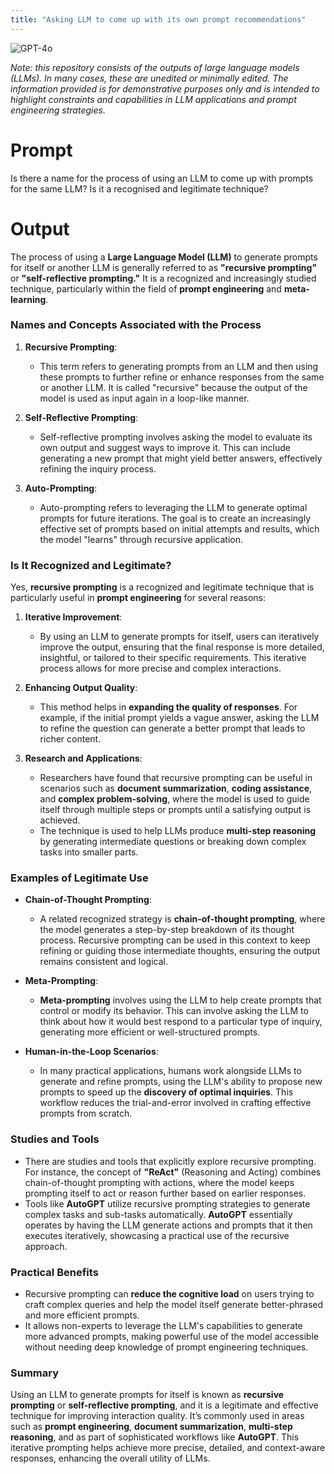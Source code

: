 ```yaml
---
title: "Asking LLM to come up with its own prompt recommendations"
---
```

![GPT-4o](https://img.shields.io/badge/GPT--4o-3333FF?style=for-the-badge&logo=openai&logoColor=white)



*Note: this repository consists of the outputs of large language models (LLMs). In many cases, these are unedited or minimally edited. The information provided is for demonstrative purposes only and is intended to highlight constraints and capabilities in LLM applications and prompt engineering strategies.*


# Prompt

Is there a name for the process of using an LLM to come up with prompts for the same LLM? Is it a recognised and legitimate technique?

# Output

The process of using a **Large Language Model (LLM)** to generate prompts for itself or another LLM is generally referred to as **"recursive prompting"** or **"self-reflective prompting."** It is a recognized and increasingly studied technique, particularly within the field of **prompt engineering** and **meta-learning**.

### Names and Concepts Associated with the Process

1. **Recursive Prompting**:
   - This term refers to generating prompts from an LLM and then using these prompts to further refine or enhance responses from the same or another LLM. It is called "recursive" because the output of the model is used as input again in a loop-like manner.

2. **Self-Reflective Prompting**:
   - Self-reflective prompting involves asking the model to evaluate its own output and suggest ways to improve it. This can include generating a new prompt that might yield better answers, effectively refining the inquiry process.

3. **Auto-Prompting**:
   - Auto-prompting refers to leveraging the LLM to generate optimal prompts for future iterations. The goal is to create an increasingly effective set of prompts based on initial attempts and results, which the model "learns" through recursive application.

### Is It Recognized and Legitimate?

Yes, **recursive prompting** is a recognized and legitimate technique that is particularly useful in **prompt engineering** for several reasons:

1. **Iterative Improvement**:
   - By using an LLM to generate prompts for itself, users can iteratively improve the output, ensuring that the final response is more detailed, insightful, or tailored to their specific requirements. This iterative process allows for more precise and complex interactions.

2. **Enhancing Output Quality**:
   - This method helps in **expanding the quality of responses**. For example, if the initial prompt yields a vague answer, asking the LLM to refine the question can generate a better prompt that leads to richer content.

3. **Research and Applications**:
   - Researchers have found that recursive prompting can be useful in scenarios such as **document summarization**, **coding assistance**, and **complex problem-solving**, where the model is used to guide itself through multiple steps or prompts until a satisfying output is achieved.
   - The technique is used to help LLMs produce **multi-step reasoning** by generating intermediate questions or breaking down complex tasks into smaller parts.

### Examples of Legitimate Use

- **Chain-of-Thought Prompting**:
  - A related recognized strategy is **chain-of-thought prompting**, where the model generates a step-by-step breakdown of its thought process. Recursive prompting can be used in this context to keep refining or guiding those intermediate thoughts, ensuring the output remains consistent and logical.

- **Meta-Prompting**:
  - **Meta-prompting** involves using the LLM to help create prompts that control or modify its behavior. This can involve asking the LLM to think about how it would best respond to a particular type of inquiry, generating more efficient or well-structured prompts.

- **Human-in-the-Loop Scenarios**:
  - In many practical applications, humans work alongside LLMs to generate and refine prompts, using the LLM's ability to propose new prompts to speed up the **discovery of optimal inquiries**. This workflow reduces the trial-and-error involved in crafting effective prompts from scratch.

### Studies and Tools
- There are studies and tools that explicitly explore recursive prompting. For instance, the concept of **"ReAct"** (Reasoning and Acting) combines chain-of-thought prompting with actions, where the model keeps prompting itself to act or reason further based on earlier responses.
- Tools like **AutoGPT** utilize recursive prompting strategies to generate complex tasks and sub-tasks automatically. **AutoGPT** essentially operates by having the LLM generate actions and prompts that it then executes iteratively, showcasing a practical use of the recursive approach.

### Practical Benefits
- Recursive prompting can **reduce the cognitive load** on users trying to craft complex queries and help the model itself generate better-phrased and more efficient prompts.
- It allows non-experts to leverage the LLM's capabilities to generate more advanced prompts, making powerful use of the model accessible without needing deep knowledge of prompt engineering techniques.

### Summary
Using an LLM to generate prompts for itself is known as **recursive prompting** or **self-reflective prompting**, and it is a legitimate and effective technique for improving interaction quality. It’s commonly used in areas such as **prompt engineering**, **document summarization**, **multi-step reasoning**, and as part of sophisticated workflows like **AutoGPT**. This iterative prompting helps achieve more precise, detailed, and context-aware responses, enhancing the overall utility of LLMs.